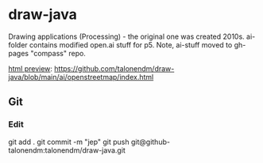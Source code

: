 # draw-java

Drawing applications (Processing) - the original one was created 2010s. ai-folder contains modified open.ai stuff for p5. Note, ai-stuff moved to gh-pages "compass" repo.

[html preview](https://htmlpreview.github.io/?https://github.com/talonendm/draw-java/blob/main/ai/openstreetmap/index.html): https://github.com/talonendm/draw-java/blob/main/ai/openstreetmap/index.html

## Git

### Edit

git add .
git commit -m "jep"
git push git@github-talonendm:talonendm/draw-java.git

